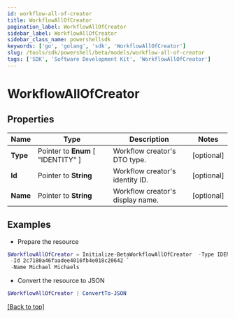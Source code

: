 ```yaml
---
id: workflow-all-of-creator
title: WorkflowAllOfCreator
pagination_label: WorkflowAllOfCreator
sidebar_label: WorkflowAllOfCreator
sidebar_class_name: powershellsdk
keywords: ['go', 'golang', 'sdk', 'WorkflowAllOfCreator'] 
slug: /tools/sdk/powershell/beta/models/workflow-all-of-creator
tags: ['SDK', 'Software Development Kit', 'WorkflowAllOfCreator']
---
```



# WorkflowAllOfCreator

## Properties

Name | Type | Description | Notes
------------ | ------------- | ------------- | -------------
**Type** |  Pointer to  **Enum** [  "IDENTITY" ] | Workflow creator&#39;s DTO type. | [optional] 
**Id** |  Pointer to **String** | Workflow creator&#39;s identity ID. | [optional] 
**Name** |  Pointer to **String** | Workflow creator&#39;s display name. | [optional] 

## Examples

- Prepare the resource
```powershell
$WorkflowAllOfCreator = Initialize-BetaWorkflowAllOfCreator  -Type IDENTITY `
 -Id 2c7180a46faadee4016fb4e018c20642 `
 -Name Michael Michaels
```

- Convert the resource to JSON
```powershell
$WorkflowAllOfCreator | ConvertTo-JSON
```


[[Back to top]](#) 

